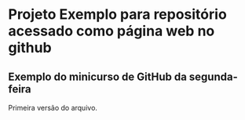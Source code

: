 # Projeto Exemplo para repositório acessado como página web no github

## Exemplo do minicurso de GitHub da segunda-feira

Primeira versão do arquivo.
